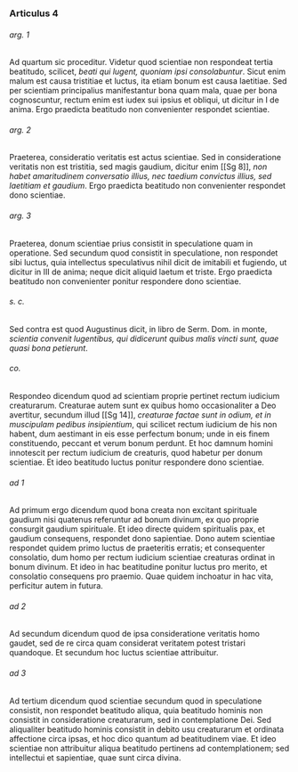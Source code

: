 ### Articulus 4

###### arg. 1
Ad quartum sic proceditur. Videtur quod scientiae non respondeat tertia beatitudo, scilicet, *beati qui lugent, quoniam ipsi consolabuntur*. Sicut enim malum est causa tristitiae et luctus, ita etiam bonum est causa laetitiae. Sed per scientiam principalius manifestantur bona quam mala, quae per bona cognoscuntur, rectum enim est iudex sui ipsius et obliqui, ut dicitur in I de anima. Ergo praedicta beatitudo non convenienter respondet scientiae.

###### arg. 2
Praeterea, consideratio veritatis est actus scientiae. Sed in consideratione veritatis non est tristitia, sed magis gaudium, dicitur enim [[Sg 8]], *non habet amaritudinem conversatio illius, nec taedium convictus illius, sed laetitiam et gaudium*. Ergo praedicta beatitudo non convenienter respondet dono scientiae.

###### arg. 3
Praeterea, donum scientiae prius consistit in speculatione quam in operatione. Sed secundum quod consistit in speculatione, non respondet sibi luctus, quia intellectus speculativus nihil dicit de imitabili et fugiendo, ut dicitur in III de anima; neque dicit aliquid laetum et triste. Ergo praedicta beatitudo non convenienter ponitur respondere dono scientiae.

###### s. c.
Sed contra est quod Augustinus dicit, in libro de Serm. Dom. in monte, *scientia convenit lugentibus, qui didicerunt quibus malis vincti sunt, quae quasi bona petierunt*.

###### co.
Respondeo dicendum quod ad scientiam proprie pertinet rectum iudicium creaturarum. Creaturae autem sunt ex quibus homo occasionaliter a Deo avertitur, secundum illud [[Sg 14]], *creaturae factae sunt in odium, et in muscipulam pedibus insipientium*, qui scilicet rectum iudicium de his non habent, dum aestimant in eis esse perfectum bonum; unde in eis finem constituendo, peccant et verum bonum perdunt. Et hoc damnum homini innotescit per rectum iudicium de creaturis, quod habetur per donum scientiae. Et ideo beatitudo luctus ponitur respondere dono scientiae.

###### ad 1
Ad primum ergo dicendum quod bona creata non excitant spirituale gaudium nisi quatenus referuntur ad bonum divinum, ex quo proprie consurgit gaudium spirituale. Et ideo directe quidem spiritualis pax, et gaudium consequens, respondet dono sapientiae. Dono autem scientiae respondet quidem primo luctus de praeteritis erratis; et consequenter consolatio, dum homo per rectum iudicium scientiae creaturas ordinat in bonum divinum. Et ideo in hac beatitudine ponitur luctus pro merito, et consolatio consequens pro praemio. Quae quidem inchoatur in hac vita, perficitur autem in futura.

###### ad 2
Ad secundum dicendum quod de ipsa consideratione veritatis homo gaudet, sed de re circa quam considerat veritatem potest tristari quandoque. Et secundum hoc luctus scientiae attribuitur.

###### ad 3
Ad tertium dicendum quod scientiae secundum quod in speculatione consistit, non respondet beatitudo aliqua, quia beatitudo hominis non consistit in consideratione creaturarum, sed in contemplatione Dei. Sed aliqualiter beatitudo hominis consistit in debito usu creaturarum et ordinata affectione circa ipsas, et hoc dico quantum ad beatitudinem viae. Et ideo scientiae non attribuitur aliqua beatitudo pertinens ad contemplationem; sed intellectui et sapientiae, quae sunt circa divina.

